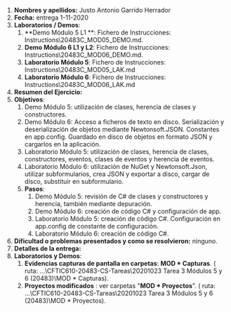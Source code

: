 1. **Nombres y apellidos:** Justo Antonio Garrido Herrador
2. **Fecha:** entrega 1-11-2020
3. **Laboratorios / Demos**: 
      1. **Demo Módulo 5 L1 **: Fichero de Instrucciones: Instructions\20483C_MOD05_DEMO.md. 
      2. **Demo Módulo 6 L1 y L2**: Fichero de Instrucciones: Instructions\20483C_MOD06_DEMO.md. 
      3. **Laboratorio Módulo 5**: Fichero de Instrucciones: Instructions\20483C_MOD05_LAK.md
      4. **Laboratorio Módulo 6**: Fichero de Instrucciones: Instructions\20483C_MOD06_LAK.md
4. **Resumen del Ejercicio:**
1. **Objetivos**: 
      1. Demo Módulo 5: utilización de clases, herencia de clases y constructores.
      2. Demo Módulo 6: Acceso a ficheros de texto en disco. Serialización y deserialización de objetos mediante Newtonsoft.JSON. Constantes en app.config. Guardado en disco de objetos en formato JSON y cargarlos en la aplicación.
      3. Laboratorio Módulo 5: utilización de clases, herencia de clases, constructores, eventos, clases de eventos y herencia de eventos.
   4. Laboratorio Módulo 6: utilización de NuGet y Newtonsoft.Json, utilizar subformularios, crea JSON y exportar a disco, cargar de disco, substituir en subformulario.
   5. **Pasos**: 
      1. Demo Módulo 5: revisión de C# de clases y constructores y herencia, también mediante depuración.
      2. Demo Módulo 6: creación de código C# y configuración de app.
      3. Laboratorio Módulo 5: creación de código C#. Configuración en app.config de constante de configuración.
      4. Laboratorio Módulo 6: creación de código C#. 
6. **Dificultad o problemas presentados y como se resolvieron:**  ninguno.
7. **Detalles de la entrega:**
8. **Laboratorios y Demos**:
      1. **Evidencias capturas de pantalla en carpetas**: **MOD * Capturas**. ( ruta: ...\\CFTIC610-20483-CS-Tareas\20201023 Tarea 3 Módulos 5 y 6 (20483)\MOD * Capturas).
      2. **Proyectos modificados** : ver carpetas "**MOD * Proyectos**". ( ruta: ...\CFTIC610-20483-CS-Tareas\20201023 Tarea 3 Módulos 5 y 6 (20483)\MOD * Proyectos).
